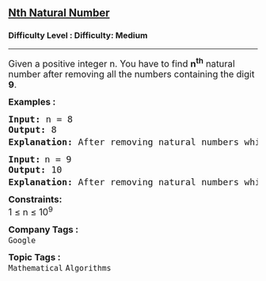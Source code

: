 <h2><a href="https://www.geeksforgeeks.org/problems/nth-natural-number/1?page=5&company=Google&sortBy=submissions">Nth Natural Number</a></h2><h3>Difficulty Level : Difficulty: Medium</h3><hr><div class="problems_problem_content__Xm_eO"><p><span style="font-size: 18px;">Given a positive integer n. You have to find <strong>n<sup>th</sup></strong> natural number after removing all the numbers containing the digit <strong>9</strong>.</span></p>
<p><strong><span style="font-size: 18px;">Examples :</span></strong></p>
<pre><strong><span style="font-size: 18px;">Input: </span></strong><span style="font-size: 18px;">n = 8
<strong>Output: </strong>8
<strong>Explanation: </strong>After removing natural numbers which contains digit 9, first 8 numbers are 1,2,3,4,5,6,7,8 and 8<sup>th</sup> number is 8.</span></pre>
<pre><strong><span style="font-size: 18px;">Input:</span> </strong><span style="font-size: 18px;">n = 9
<strong>Output: </strong>10
<strong>Explanation: </strong>After removing natural numbers which contains digit 9, first 9 numbers are 1,2,3,4,5,6,7,8,10 and 9<sup>th</sup> number is 10.
</span></pre>
<p><span style="font-size: 18px;"><strong>Constraints:</strong><br>1 ≤ n ≤ 10<sup>9</sup></span></p></div><p><span style=font-size:18px><strong>Company Tags : </strong><br><code>Google</code>&nbsp;<br><p><span style=font-size:18px><strong>Topic Tags : </strong><br><code>Mathematical</code>&nbsp;<code>Algorithms</code>&nbsp;